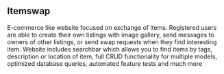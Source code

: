 ## Itemswap

E-commerce like website focused on exchange of items.
Registered users are able to create their own listings with
image gallery, send messages to owners of other listings, or
send swap requests when they find interesting item. Website
includes searchbar which allows you to find items by tags,
description or location of item, full CRUD functionality for
multiple models, optimized database queries, automated
feature tests and much more
